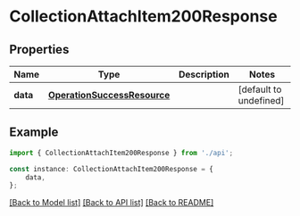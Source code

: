 # CollectionAttachItem200Response


## Properties

Name | Type | Description | Notes
------------ | ------------- | ------------- | -------------
**data** | [**OperationSuccessResource**](OperationSuccessResource.md) |  | [default to undefined]

## Example

```typescript
import { CollectionAttachItem200Response } from './api';

const instance: CollectionAttachItem200Response = {
    data,
};
```

[[Back to Model list]](../README.md#documentation-for-models) [[Back to API list]](../README.md#documentation-for-api-endpoints) [[Back to README]](../README.md)
